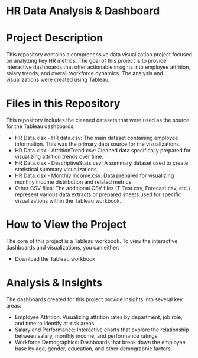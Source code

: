 # HR Data Analysis & Dashboard

# Project Description
This repository contains a comprehensive data visualization project focused on analyzing key HR metrics. The goal of this project is to provide interactive dashboards that offer actionable insights into employee attrition, salary trends, and overall workforce dynamics.
The analysis and visualizations were created using Tableau.

# Files in this Repository
This repository includes the cleaned datasets that were used as the source for the Tableau dashboards.
 * HR Data.xlsx - HR data.csv: The main dataset containing employee information. This was the primary data source for the visualizations.
 * HR Data.xlsx - AttritionTrend.csv: Cleaned data specifically prepared for visualizing attrition trends over time.
 * HR Data.xlsx - DescriptiveStats.csv: A summary dataset used to create statistical summary visualizations.
 * HR Data.xlsx - Monthly Income.csv: Data prepared for visualizing monthly income distribution and related metrics.
 * Other CSV files: The additional CSV files (T-Test.csv, Forecast.csv, etc.) represent various data extracts or prepared sheets used for specific visualizations within the Tableau workbook.

# How to View the Project
The core of this project is a Tableau workbook. To view the interactive dashboards and visualizations, you can either:
 * Download the Tableau workbook

# Analysis & Insights
The dashboards created for this project provide insights into several key areas:
 * Employee Attrition: Visualizing attrition rates by department, job role, and time to identify at-risk areas.
 * Salary and Performance: Interactive charts that explore the relationship between salary, monthly income, and performance ratings.
 * Workforce Demographics: Dashboards that break down the employee base by age, gender, education, and other demographic factors.
